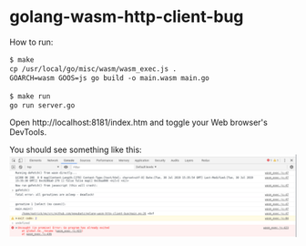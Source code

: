 # golang-wasm-http-client-bug

How to run:

```
$ make
cp /usr/local/go/misc/wasm/wasm_exec.js .
GOARCH=wasm GOOS=js go build -o main.wasm main.go

$ make run
go run server.go
```

Open http://localhost:8181/index.htm and toggle your Web browser's DevTools.

You should see something like this:
![screenshot](screenshot.png)

